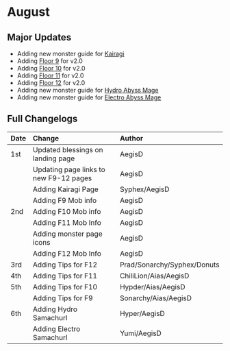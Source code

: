 # August

## Major Updates

* Adding new monster guide for [Kairagi](../../monsters/untitled/kairagi.md)
* Adding [Floor 9](../../floors/spire/floor-9.md) for v2.0
* Adding [Floor 10](../../floors/spire/floor-10.md) for v2.0
* Adding [Floor 11](../../floors/spire/floor-11.md) for v2.0
* Adding [Floor 12](../../floors/spire/floor-12.md) for v2.0
* Adding new monster guide for [Hydro Abyss Mage](../../monsters/abyss-order/hydro-abyss-mage.md)
* Adding new monster guide for [Electro Abyss Mage](../../monsters/abyss-order/electro-abyss-mage.md)

## Full Changelogs

| Date | Change | Author |
| :--- | :--- | :--- |
| 1st | Updated blessings on landing page | AegisD |
|  | Updating page links to new F9-12 pages | AegisD |
|  | Adding Kairagi Page | Syphex/AegisD |
|  | Adding F9 Mob info | AegisD |
| 2nd | Adding F10 Mob info | AegisD |
|  | Adding F11 Mob Info | AegisD |
|  | Adding monster page icons | AegisD |
|  | Adding F12 Mob Info | AegisD |
| 3rd | Adding Tips for F12 | Prad/Sonarchy/Syphex/Donuts |
| 4th | Adding Tips for F11 | ChiliLion/Aias/AegisD |
| 5th | Adding Tips for F10 | Hypder/Aias/AegisD |
|  | Adding Tips for F9 | Sonarchy/Aias/AegisD |
| 6th | Adding Hydro Samachurl | Hyper/AegisD |
|  | Adding Electro Samachurl | Yumi/AegisD |



